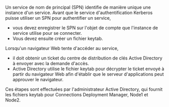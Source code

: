 
Un service de nom de principal (SPN) identifie de manière unique une instance d'un service. 
Avant que le service d'authentification Kerberos puisse utiliser un SPN pour authentifier un service, 
- vous devez enregistrer le SPN sur l'objet de compte que l'instance de service utilise pour se connecter. 
- Vous devez ensuite créer un fichier keytab. 

Lorsqu'un navigateur Web tente d'accéder au service, 
- il doit obtenir un ticket du centre de distribution de clés Active Directory à envoyer avec la demande d'accès. 
- Active Directory utilise le fichier keytab pour décrypter le ticket envoyé à partir du navigateur Web afin 
d'établir que le serveur d'applications peut approuver le navigateur.

Ces étapes sont effectuées par l'administrateur Active Directory, qui fournit les fichiers keytab pour Connections Deployment Manager, Node1 et Node2.

